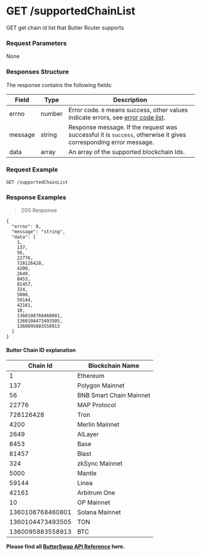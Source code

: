 # GET /supportedChainList

GET get chain id list that Butter Router supports

### Request Parameters
None

### Responses Structure
The response contains the following fields:

| Field             | Type    | Description                                                                                                      |
|-------------------|---------|------------------------------------------------------------------------------------------------------------------|
| errno             | number  | Error code. `0` means success, other values indicate errors, see [error code list](#errors).                     |
| message           | string  | Response message. If the request was successful it is `success`, otherwise it gives corresponding error message. |
| data              | array   | An array of the supported blockchain Ids.                                                                        |


### Request Example

```
GET /supportedChainList
```

### Response Examples

> 200 Response

```
{
  "errno": 0,
  "message": "string",
  "data": [
    1,
    137,
    56,
    22776,
    728126428,
    4200,
    2649,
    8453,
    81457,
    324,
    5000,
    59144,
    42161,
    10,
    1360108768460801,
    1360104473493505,
    1360095883558913
  ]
}
```

#### Butter Chain ID explanation

| Chain Id        | Blockchain Name         |
|-----------------|-------------------------|
| 1        | Ethereum                |
| 137      | Polygon Mainnet         |
| 56       | BNB Smart Chain Mainnet |
| 22776    | MAP Protocol            |
| 728126428| Tron                    |
| 4200     | Merlin Mainnet          |
| 2649     | AILayer                 |
| 8453     | Base                    |
| 81457    | Blast                   |
| 324      | zkSync Mainnet          |
| 5000     | Mantle                  |
| 59144    | Linea                   |
| 42161    | Arbitrum One            |
| 10       | OP Mainnet              |
| 1360108768460801       | Solana Mainnet          |
| 1360104473493505       | TON                     |
| 1360095883558913       | BTC                     |




**Please find all [ButterSwap API Reference](https://bs-router-v3.chainservice.io/docs#/) here.**